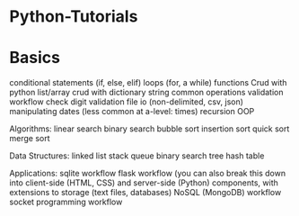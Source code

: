 # Python-Tutorials

# Basics
conditional statements (if, else, elif)
loops (for, a while)
functions
Crud with python list/array
crud with dictionary
string common operations
validation workflow
check digit validation
file io (non-delimited, csv, json)
manipulating dates (less common at a-level: times)
recursion
OOP

Algorithms:
linear search
binary search
bubble sort
insertion sort
quick sort
merge sort

Data Structures:
linked list
stack
queue
binary search tree
hash table

Applications:
sqlite workflow
flask workflow (you can also break this down into client-side (HTML, CSS) and server-side (Python) components, with extensions to storage (text files, databases) 
NoSQL (MongoDB) workflow
socket programming workflow

